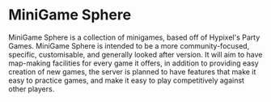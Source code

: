 # MiniGame Sphere
MiniGame Sphere is a collection of minigames,
based off of Hypixel's Party Games.
MiniGame Sphere is intended to be a more community-focused,
specific, customisable, and generally looked after version.
It will aim to have map-making facilities for every game it offers,
in addition to providing easy creation of new games,
the server is planned to have features that make it easy to practice games,
and make it easy to play competitively against other players.
